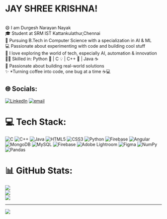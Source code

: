 <h1>JAY SHREE KRISHNA!</h1></BR> 
😄 I am Durgesh Narayan Nayak </br>
🎓 Student at SRM IST Kattankulathur,Chennai</BR>
🤖 Pursuing B.Tech in Computer Science with a specialization in AI & ML</BR>
💻 Passionate about experimenting with code and building cool stuff </BR>
🧠 I love exploring the world of tech, especially AI, automation & innovation  </BR>
👨‍💻 Skilled in: Python 🐍 | C 💡 | C++ 🚀 | Java ☕</BR>
🎯 Passionate about building real-world solutions </BR>
✨ *Turning coffee into code, one bug at a time ☕💻 </BR>


## 🌐 Socials:
[![LinkedIn](https://img.shields.io/badge/LinkedIn-%230077B5.svg?logo=linkedin&logoColor=white)](https://linkedin.com/in/https://www.linkedin.com/in/durgesh-narayan-nayak-82098a353/) [![email](https://img.shields.io/badge/Email-D14836?logo=gmail&logoColor=white)](mailto:dnofficial2005@gmail.com) 

# 💻 Tech Stack:
![C](https://img.shields.io/badge/c-%2300599C.svg?style=for-the-badge&logo=c&logoColor=white) ![C++](https://img.shields.io/badge/c++-%2300599C.svg?style=for-the-badge&logo=c%2B%2B&logoColor=white) ![Java](https://img.shields.io/badge/java-%23ED8B00.svg?style=for-the-badge&logo=openjdk&logoColor=white) ![HTML5](https://img.shields.io/badge/html5-%23E34F26.svg?style=for-the-badge&logo=html5&logoColor=white) ![CSS3](https://img.shields.io/badge/css3-%231572B6.svg?style=for-the-badge&logo=css3&logoColor=white) ![Python](https://img.shields.io/badge/python-3670A0?style=for-the-badge&logo=python&logoColor=ffdd54) ![Firebase](https://img.shields.io/badge/firebase-%23039BE5.svg?style=for-the-badge&logo=firebase) ![Angular](https://img.shields.io/badge/angular-%23DD0031.svg?style=for-the-badge&logo=angular&logoColor=white) ![MongoDB](https://img.shields.io/badge/MongoDB-%234ea94b.svg?style=for-the-badge&logo=mongodb&logoColor=white) ![MySQL](https://img.shields.io/badge/mysql-4479A1.svg?style=for-the-badge&logo=mysql&logoColor=white) ![Firebase](https://img.shields.io/badge/firebase-a08021?style=for-the-badge&logo=firebase&logoColor=ffcd34) ![Adobe Lightroom](https://img.shields.io/badge/Adobe%20Lightroom-31A8FF.svg?style=for-the-badge&logo=Adobe%20Lightroom&logoColor=white) ![Figma](https://img.shields.io/badge/figma-%23F24E1E.svg?style=for-the-badge&logo=figma&logoColor=white) ![NumPy](https://img.shields.io/badge/numpy-%23013243.svg?style=for-the-badge&logo=numpy&logoColor=white) ![Pandas](https://img.shields.io/badge/pandas-%23150458.svg?style=for-the-badge&logo=pandas&logoColor=white)
# 📊 GitHub Stats:
![](https://github-readme-stats.vercel.app/api?username=DnN04&theme=gruvbox&hide_border=false&include_all_commits=false&count_private=false)<br/>
![](https://nirzak-streak-stats.vercel.app/?user=DnN04&theme=gruvbox&hide_border=false)<br/>
![](https://github-readme-stats.vercel.app/api/top-langs/?username=DnN04&theme=gruvbox&hide_border=false&include_all_commits=false&count_private=false&layout=compact)

---
[![](https://visitcount.itsvg.in/api?id=DnN04&icon=0&color=11)](https://visitcount.itsvg.in)

<!-- Proudly created with GPRM ( https://gprm.itsvg.in ) -->
